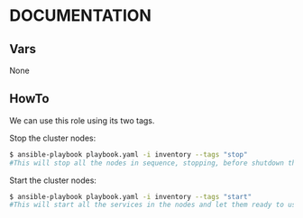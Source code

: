 **DOCUMENTATION**
==============

Vars
----

None

HowTo
-----

We can use this role using its two tags.

Stop the cluster nodes:

```bash
$ ansible-playbook playbook.yaml -i inventory --tags "stop"
#This will stop all the nodes in sequence, stopping, before shutdown the node, some services.
```

Start the cluster nodes:

```bash
$ ansible-playbook playbook.yaml -i inventory --tags "start"
#This will start all the services in the nodes and let them ready to use again.
```

